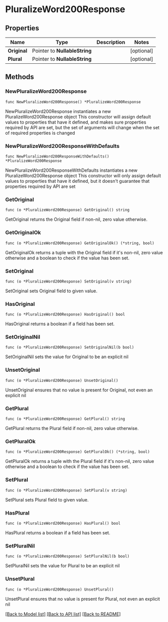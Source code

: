 # PluralizeWord200Response

## Properties

Name | Type | Description | Notes
------------ | ------------- | ------------- | -------------
**Original** | Pointer to **NullableString** |  | [optional] 
**Plural** | Pointer to **NullableString** |  | [optional] 

## Methods

### NewPluralizeWord200Response

`func NewPluralizeWord200Response() *PluralizeWord200Response`

NewPluralizeWord200Response instantiates a new PluralizeWord200Response object
This constructor will assign default values to properties that have it defined,
and makes sure properties required by API are set, but the set of arguments
will change when the set of required properties is changed

### NewPluralizeWord200ResponseWithDefaults

`func NewPluralizeWord200ResponseWithDefaults() *PluralizeWord200Response`

NewPluralizeWord200ResponseWithDefaults instantiates a new PluralizeWord200Response object
This constructor will only assign default values to properties that have it defined,
but it doesn't guarantee that properties required by API are set

### GetOriginal

`func (o *PluralizeWord200Response) GetOriginal() string`

GetOriginal returns the Original field if non-nil, zero value otherwise.

### GetOriginalOk

`func (o *PluralizeWord200Response) GetOriginalOk() (*string, bool)`

GetOriginalOk returns a tuple with the Original field if it's non-nil, zero value otherwise
and a boolean to check if the value has been set.

### SetOriginal

`func (o *PluralizeWord200Response) SetOriginal(v string)`

SetOriginal sets Original field to given value.

### HasOriginal

`func (o *PluralizeWord200Response) HasOriginal() bool`

HasOriginal returns a boolean if a field has been set.

### SetOriginalNil

`func (o *PluralizeWord200Response) SetOriginalNil(b bool)`

 SetOriginalNil sets the value for Original to be an explicit nil

### UnsetOriginal
`func (o *PluralizeWord200Response) UnsetOriginal()`

UnsetOriginal ensures that no value is present for Original, not even an explicit nil
### GetPlural

`func (o *PluralizeWord200Response) GetPlural() string`

GetPlural returns the Plural field if non-nil, zero value otherwise.

### GetPluralOk

`func (o *PluralizeWord200Response) GetPluralOk() (*string, bool)`

GetPluralOk returns a tuple with the Plural field if it's non-nil, zero value otherwise
and a boolean to check if the value has been set.

### SetPlural

`func (o *PluralizeWord200Response) SetPlural(v string)`

SetPlural sets Plural field to given value.

### HasPlural

`func (o *PluralizeWord200Response) HasPlural() bool`

HasPlural returns a boolean if a field has been set.

### SetPluralNil

`func (o *PluralizeWord200Response) SetPluralNil(b bool)`

 SetPluralNil sets the value for Plural to be an explicit nil

### UnsetPlural
`func (o *PluralizeWord200Response) UnsetPlural()`

UnsetPlural ensures that no value is present for Plural, not even an explicit nil

[[Back to Model list]](../README.md#documentation-for-models) [[Back to API list]](../README.md#documentation-for-api-endpoints) [[Back to README]](../README.md)



